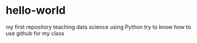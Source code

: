# hello-world
my first repository
teaching data science using Python
try to know how to use github for my class
